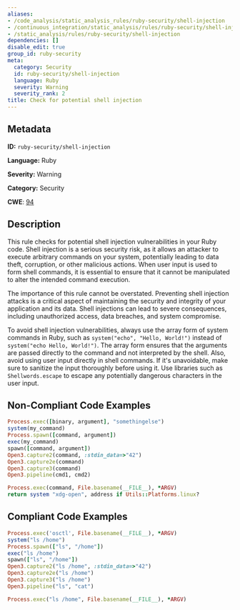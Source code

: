 ```yaml
---
aliases:
- /code_analysis/static_analysis_rules/ruby-security/shell-injection
- /continuous_integration/static_analysis/rules/ruby-security/shell-injection
- /static_analysis/rules/ruby-security/shell-injection
dependencies: []
disable_edit: true
group_id: ruby-security
meta:
  category: Security
  id: ruby-security/shell-injection
  language: Ruby
  severity: Warning
  severity_rank: 2
title: Check for potential shell injection
---
```

<!--  SOURCED FROM https://github.com/DataDog/datadog-static-analyzer-rule-docs -->


## Metadata
**ID:** `ruby-security/shell-injection`

**Language:** Ruby

**Severity:** Warning

**Category:** Security

**CWE**: [94](https://cwe.mitre.org/data/definitions/94.html)

## Description
This rule checks for potential shell injection vulnerabilities in your Ruby code. Shell injection is a serious security risk, as it allows an attacker to execute arbitrary commands on your system, potentially leading to data theft, corruption, or other malicious actions. When user input is used to form shell commands, it is essential to ensure that it cannot be manipulated to alter the intended command execution.

The importance of this rule cannot be overstated. Preventing shell injection attacks is a critical aspect of maintaining the security and integrity of your application and its data. Shell injections can lead to severe consequences, including unauthorized access, data breaches, and system compromise.

To avoid shell injection vulnerabilities, always use the array form of system commands in Ruby, such as `system("echo", "Hello, World!")` instead of `system("echo Hello, World!")`. The array form ensures that the arguments are passed directly to the command and not interpreted by the shell. Also, avoid using user input directly in shell commands. If it's unavoidable, make sure to sanitize the input thoroughly before using it. Use libraries such as `Shellwords.escape` to escape any potentially dangerous characters in the user input.

## Non-Compliant Code Examples
```ruby
Process.exec([binary, argument], "somethingelse")
system(my_command)
Process.spawn([command, argument])
exec(my_command)
spawn([command, argument])
Open3.capture2(command, :stdin_data=>"42")
Open3.capture2e(command)
Open3.capture3(command)
Open3.pipeline(cmd1, cmd2)

Process.exec(command, File.basename(__FILE__), *ARGV)
return system "xdg-open", address if Utils::Platforms.linux?
```

## Compliant Code Examples
```ruby
Process.exec('osctl', File.basename(__FILE__), *ARGV)
system("ls /home")
Process.spawn(["ls", "/home"])
exec("ls /home")
spawn(["ls", "/home"])
Open3.capture2("ls /home", :stdin_data=>"42")
Open3.capture2e("ls /home")
Open3.capture3("ls /home")
Open3.pipeline("ls", "cat")

Process.exec("ls /home", File.basename(__FILE__), *ARGV)
```

